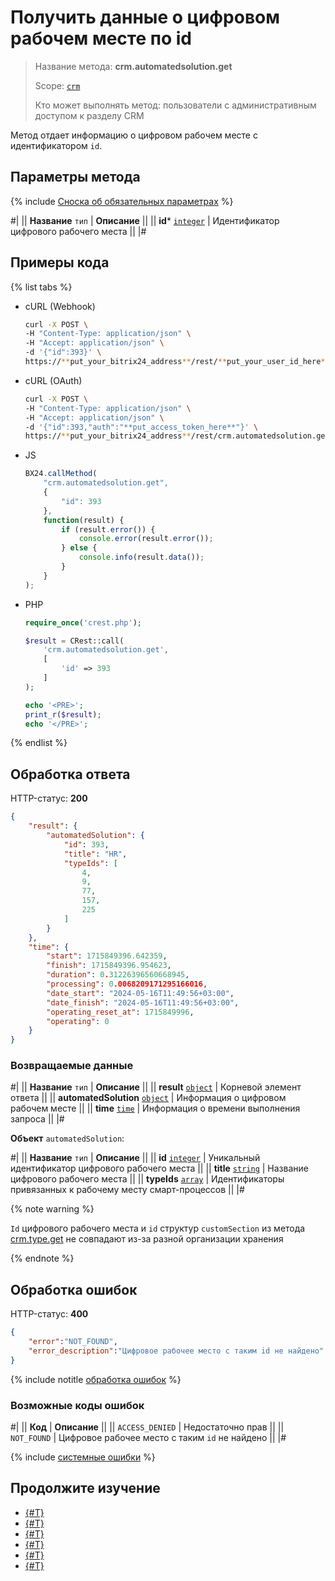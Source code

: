 # Получить данные о цифровом рабочем месте по id

> Название метода: **crm.automatedsolution.get**
>
> Scope: [`crm`](../../scopes/permissions.md)
>
> Кто может выполнять метод: пользователи с административным доступом к разделу CRM

Метод отдает информацию о цифровом рабочем месте с идентификатором `id`.

## Параметры метода

{% include [Сноска об обязательных параметрах](../../../_includes/required.md) %}

#|
|| **Название**
`тип` | **Описание** ||
|| **id***
[`integer`](../../data-types.md) | Идентификатор цифрового рабочего места ||
|#

## Примеры кода

{% list tabs %}

- cURL (Webhook)

    ```bash
    curl -X POST \
    -H "Content-Type: application/json" \
    -H "Accept: application/json" \
    -d '{"id":393}' \
    https://**put_your_bitrix24_address**/rest/**put_your_user_id_here**/**put_your_webhook_here**/crm.automatedsolution.get
    ```

- cURL (OAuth)

    ```bash
    curl -X POST \
    -H "Content-Type: application/json" \
    -H "Accept: application/json" \
    -d '{"id":393,"auth":"**put_access_token_here**"}' \
    https://**put_your_bitrix24_address**/rest/crm.automatedsolution.get
    ```

- JS

    ```js
    BX24.callMethod(
        "crm.automatedsolution.get",
        {
            "id": 393
        },
        function(result) {
            if (result.error()) {
                console.error(result.error());
            } else {
                console.info(result.data());
            }
        }
    );
    ```

- PHP

    ```php
    require_once('crest.php');

    $result = CRest::call(
        'crm.automatedsolution.get',
        [
            'id' => 393
        ]
    );

    echo '<PRE>';
    print_r($result);
    echo '</PRE>';
    ```

{% endlist %}

## Обработка ответа

HTTP-статус: **200**

```json
{
	"result": {
		"automatedSolution": {
			"id": 393,
			"title": "HR",
			"typeIds": [
				4,
				9,
				77,
				157,
				225
			]
		}
	},
	"time": {
		"start": 1715849396.642359,
		"finish": 1715849396.954623,
		"duration": 0.31226396560668945,
		"processing": 0.0068209171295166016,
		"date_start": "2024-05-16T11:49:56+03:00",
		"date_finish": "2024-05-16T11:49:56+03:00",
		"operating_reset_at": 1715849996,
		"operating": 0
	}
}
```

### Возвращаемые данные

#|
|| **Название**
`тип` | **Описание** ||
|| **result**
[`object`](../../data-types.md) | Корневой элемент ответа ||
|| **automatedSolution**
[`object`](../../data-types.md) | Информация о цифровом рабочем месте ||
|| **time**
[`time`](../../data-types.md) | Информация о времени выполнения запроса ||
|#

**Объект** `automatedSolution`:

#|
|| **Название**
`тип` | **Описание** ||
|| **id**
[`integer`](../../data-types.md) | Уникальный идентификатор цифрового рабочего места ||
|| **title**
[`string`](../../data-types.md) | Название цифрового рабочего места ||
|| **typeIds**
[`array`](../../data-types.md) | Идентификаторы привязанных к рабочему месту смарт-процессов ||
|#

{% note warning %}

`Id` цифрового рабочего места и `id` структур `customSection` из метода [crm.type.get](../universal/user-defined-object-types/crm-type-get.md) не совпадают из-за разной организации хранения

{% endnote %}

## Обработка ошибок

HTTP-статус: **400**

```json
{
    "error":"NOT_FOUND",
    "error_description":"Цифровое рабочее место с таким id не найдено"
}
```

{% include notitle [обработка ошибок](../../../_includes/error-info.md) %}

### Возможные коды ошибок

#|
|| **Код** | **Описание** ||
|| `ACCESS_DENIED` | Недостаточно прав ||
|| `NOT_FOUND` | Цифровое рабочее место с таким `id` не найдено ||
|#

{% include [системные ошибки](../../../_includes/system-errors.md) %}

## Продолжите изучение 

- [{#T}](./index.md)
- [{#T}](./crm-automated-solution-add.md)
- [{#T}](./crm-automated-solution-update.md)
- [{#T}](./crm-automated-solution-list.md)
- [{#T}](./crm-automated-solution-delete.md)
- [{#T}](./crm-automated-solution-fields.md)
